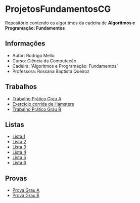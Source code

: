 # ProjetosFundamentosCG
Repositório contendo os algoritmos da cadeira de **Algoritmos e Programação: Fundamentos**

## Informações
- Autor: Rodrigo Mello
- Curso: Ciência da Computação
- Cadeira: 'Algoritmos e Programação: Fundamentos'
- Professora: Rossana Baptista Queiroz

## Trabalhos
- [Trabalho Prático Grau A](https://github.com/rodrigo-mello-hw08/ProjetosFundamentosCG/tree/main/trabalho1GA)
- [Exercício corrida de Hamsters](https://github.com/rodrigo-mello-hw08/ProjetosFundamentosCG/tree/main/exercicio-corrida-de-hamsters)
- [Trabalho Prático Grau B](https://github.com/rodrigo-mello-hw08/ProjetosFundamentosCG/tree/main/trabalho1GB)

## Listas
- [Lista 1](https://github.com/rodrigo-mello-hw08/ProjetosFundamentosCG/tree/main/lista1)
- [Lista 2](https://github.com/rodrigo-mello-hw08/ProjetosFundamentosCG/tree/main/lista2)
- [Lista 3](https://github.com/rodrigo-mello-hw08/ProjetosFundamentosCG/tree/main/lista3)
- [Lista 4](https://github.com/rodrigo-mello-hw08/ProjetosFundamentosCG/tree/main/lista4)
- [Lista 5](https://github.com/rodrigo-mello-hw08/ProjetosFundamentosCG/tree/main/lista5)
- [Lista 6](https://github.com/rodrigo-mello-hw08/ProjetosFundamentosCG/tree/main/lista6)

## Provas
- [Prova Grau A](https://github.com/rodrigo-mello-hw08/ProjetosFundamentosCG/tree/main/provaGA-RodrigoMello)
- [Prova Grau B](https://github.com/rodrigo-mello-hw08/ProjetosFundamentosCG/tree/main/provaGB-RodrigoMello)

